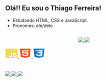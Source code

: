 ## Olá!! Eu sou o Thiago Ferreira!

- Estudando HTML, CSS e JavaScript.
- Pronomes: ele/dele
##

<div align="center">
  <a href="https://github.com/rafaballerini">
  <img height="180em" src="https://github-readme-stats.vercel.app/api?username=thiago93ferreira&show_icons=true&theme=dark&include_all_commits=true&count_private=true"/>
  <img height="180em" src="https://github-readme-stats.vercel.app/api/top-langs/?username=thiago93ferreira&layout=compact&langs_count=7&theme=dark"/>
</div>
<br>

<div align="left">
  <img height="30" width="40" src = "https://raw.githubusercontent.com/devicons/devicon/master/icons/javascript/javascript-plain.svg">
  <img height="30" width="40" src = "https://raw.githubusercontent.com/devicons/devicon/master/icons/html5/html5-original.svg">
  <img height="30" width="40" src = "https://raw.githubusercontent.com/devicons/devicon/master/icons/css3/css3-original.svg">
</div>

#

<a href ="mailto:thiago93ferreira@gmail.com"><img src ="https://img.shields.io/badge/Gmail-D14836?style=for-the-badge&logo=gmail&logoColor=white">
<a href ="https://www.instagram.com/its__th/"><img src ="https://img.shields.io/badge/Instagram-E4405F?style=for-the-badge&logo=instagram&logoColor=white">
<a href ="https://www.linkedin.com/in/iamth/"><img src ="https://img.shields.io/badge/LinkedIn-0077B5?style=for-the-badge&logo=linkedin&logoColor=white">
